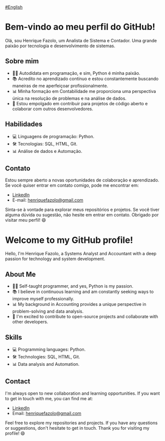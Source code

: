 [#English](https://github.com/henriquefazolo#welcome-to-my-github-profile)

# Bem-vindo ao meu perfil do GitHub!

Olá, sou Henrique Fazolo, um Analista de Sistema e Contador. Uma grande paixão por tecnologia e desenvolvimento de sistemas. 

## Sobre mim

- 👨‍💻 Autodidata em programação, e sim, Python é minha paixão.
- 📚 Acredito no aprendizado contínuo e estou constantemente buscando maneiras de me aperfeiçoar profissionalmente.
- 📊 Minha formação em Contabilidade me proporciona uma perspectiva única na resolução de problemas e na análise de dados.
- 🌱 Estou empolgado em contribuir para projetos de código aberto e colaborar com outros desenvolvedores.

## Habilidades

- 💻 Linguagens de programação: Python.
- 🛠️ Tecnologias: SQL, HTML, Git.
- 📊 Análise de dados e Automação.

## Contato

Estou sempre aberto a novas oportunidades de colaboração e aprendizado. Se você quiser entrar em contato comigo, pode me encontrar em:

- [LinkedIn](https://www.linkedin.com/in/henrique-fazolo-0baa2839)
- E-mail: henriquefazolo@gmail.com

Sinta-se à vontade para explorar meus repositórios e projetos. Se você tiver alguma dúvida ou sugestão, não hesite em entrar em contato. 
Obrigado por visitar meu perfil! 😄

# Welcome to my GitHub profile!

Hello, I'm Henrique Fazolo, a Systems Analyst and Accountant with a deep passion for technology and system development.

## About Me

- 👨‍💻 Self-taught programmer, and yes, Python is my passion.
- 📚 I believe in continuous learning and am constantly seeking ways to improve myself professionally.
- 📊 My background in Accounting provides a unique perspective in problem-solving and data analysis.
- 🌱 I'm excited to contribute to open-source projects and collaborate with other developers.

## Skills

- 💻 Programming languages: Python.
- 🛠️ Technologies: SQL, HTML, Git.
- 📊 Data analysis and Automation.

## Contact

I'm always open to new collaboration and learning opportunities. If you want to get in touch with me, you can find me at:

- [LinkedIn](https://www.linkedin.com/in/henrique-fazolo-0baa2839)
- Email: henriquefazolo@gmail.com

Feel free to explore my repositories and projects. If you have any questions or suggestions, don't hesitate to get in touch. 
Thank you for visiting my profile! 😄
